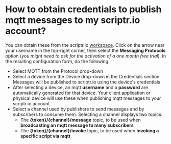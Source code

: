 # How to obtain credentials to publish mqtt messages to my scriptr.io account?

You can obtain these from the scriptr.io [workspace](https://www.scriptr.io/workspace). Click on the arrow near your username in the top-right corner, then select the **Messaging Protocols** option (*you might need to ask for the activation of a one month free trial*). In the resulting configuration form, do the following:

- Select MQTT from the Protocol drop-down
- Select a device from the Device drop-down in the Credentials section. Messages will be published to scriptr.io using the device's credentials
- After selecting a device, an mqtt **username** and a **password** are automatically generated for that device. Your client application or physical device will use these when publishing mqtt messages to your scriptr.io account
- Select a channel used by publishers to send messages and by subscribers to consume them. Selecting a channel displays two topics:
  - The **{token}/{channel}/message** topic, to be used when **broadcasting an mqtt message to many subscribers** 
  - The **{token}/{channel}/invoke** topic, to be used when **invoking a specific script via mqtt**

